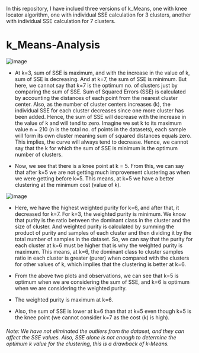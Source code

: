 In this repository, I have inclued three versions of k_Means, one with knee locator algorithm, one with individual SSE calculation for 3 clusters, another with individual SSE calculation for 7 clusters.
# k_Means-Analysis
![image](https://user-images.githubusercontent.com/35270511/118576150-f24a7080-b755-11eb-8ef4-4a282e19c80f.png)
- At k=3, sum of SSE is maximum, and with the increase in the value of k, sum of SSE is decreasing. And at k=7, the sum of SSE is minimum. But here, we cannot say that k=7 is the optimum no. of clusters just by comparing the sum of SSE. Sum of Squared Errors (SSE) is calculated by accounting the distances of each point from the nearest cluster center. Also, as the number of cluster centers increases (k), the individual SSE for each cluster decreases since one more cluster has been added. Hence, the sum of SSE will decrease with the increase in the value of k and will tend to zero. Imagine we set k to its maximum value n = 210 (n is the total no. of points in the datasets), each sample will form its own cluster meaning sum of squared distances equals zero. This implies, the curve will always tend to decrease. Hence, we cannot say that the k for which the sum of SSE is minimum is the optimum number of clusters.

- Now, we see that there is a knee point at k = 5. From this, we can say that after k=5 we are not getting much improvement clustering as when we were getting before k=5. This means, at k=5 we have a better clustering at the minimum cost (value of k).

![image](https://user-images.githubusercontent.com/35270511/118576156-f5456100-b755-11eb-9f37-b95345674b60.png)
- Here, we have the highest weighted purity for k=6, and after that, it decreased for k=7. For k=3, the weighted purity is minimum. We know that purity is the ratio between the dominant class in the cluster and the size of cluster. And weighted purity is calculated by summing the product of purity and samples of each cluster and then dividing it by the total number of samples in the dataset. So, we can say that the purity for each cluster at k=6 must be higher that is why the weighted purity is maximum. This means, at k=6, the dominant class to cluster samples ratio in each cluster is greater (purer) when compared with the clusters for other values of k, which implies that the clustering is better at k=6.

- From the above two plots and observations, we can see that k=5 is optimum when we are considering the sum of SSE, and k=6 is optimum when we are considering the weighted purity. 
- The weighted purity is maximum at k=6. 
- Also, the sum of SSE is lower at k=6 than that at k=5 even though k=5 is the knee point (we cannot consider k=7 as the cost (k) is high).
###### Note: We have not eliminated the outliers from the dataset, and they can affect the SSE values. Also, SSE alone is not enough to determine the optimum k value for the clustering, this is a drawback of k-Means.

